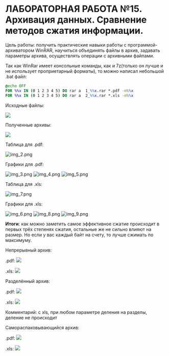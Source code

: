 # ЛАБОРАТОРНАЯ РАБОТА №15. Архивация данных. Сравнение методов сжатия информации.

Цель работы: получить практические навыки работы с программой-архиватором WinRAR, научиться объединять файлы в архив,
задавать параметры архива, осуществлять операции с архивными файлами.

Так как WinRar имеет консольные команды, как и 7z(только он лучше и не использует проприетарный форматы), то можно
написал небольшой .bat файл:

```cmd
@echo OFF
FOR %%x IN (0 1 2 3 4 5) DO rar a  1_%%x.rar *.pdf -m%%x
FOR %%x IN (0 1 2 3 4 5) DO rar a  2_%%x.rar *.xls -m%%x
```

Исходные файлы:

![](img_1.png)

Полученные архивы:

![](img.png)

Таблица для .pdf:

![img_2.png](img_2.png)

Графики для .pdf:

![img_3.png](img_3.png)
![img_4.png](img_4.png)
![img_5.png](img_5.png)

Таблица для .xls:

![img_7.png](img_7.png)

Графики для .xls:

![img_6.png](img_6.png)
![img_8.png](img_8.png)
![img_9.png](img_9.png)

**Итоги**: как можно заметить самое эффективное сжатие происходит в первых трёх степенях сжатия, остальные же не сильно
влияют на размер. Но если у вас каждый байт на счету, то лучше сжимать по максимуму.

Непрерывный архив:

.pdf:
![](1_sr.PNG)

.xls:
![](2_sr.PNG)

Разделённый архив:

.pdf:
![](1_sub.PNG)

.xls:
![](2_sub.PNG)

Комментарий: с xls, при любом параметре деления на разделы, деление не происходит

Самораспаковывающийся архив:

.pdf:
![](1_sfx.PNG)

.xls:
![](2_sfx.PNG)
